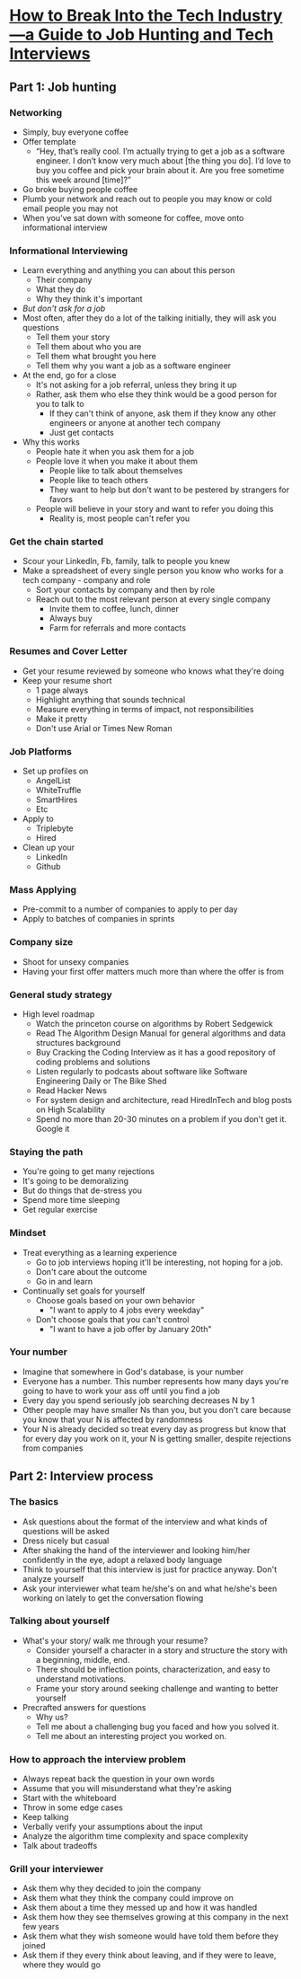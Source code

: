 # [How to Break Into the Tech Industry—a Guide to Job Hunting and Tech Interviews](https://haseebq.com/how-to-break-into-tech-job-hunting-and-interviews/)

## Part 1: Job hunting

### Networking

- Simply, buy everyone coffee
- Offer template
    - “Hey, that’s really cool. I’m actually trying to get a job as a software engineer. I don’t know very much about [the thing you do]. I’d love to buy you coffee and pick your brain about it. Are you free sometime this week around [time]?”
- Go broke buying people coffee
- Plumb your network and reach out to people you may know or cold email people you may not
- When you've sat down with someone for coffee, move onto informational interview

### Informational Interviewing

- Learn everything and anything you can about this person
    - Their company
    - What they do
    - Why they think it's important
- *But don't ask for a job*
- Most often, after they do a lot of the talking initially, they will ask you questions
    - Tell them your story
    - Tell them about who you are
    - Tell them what brought you here
    - Tell them why you want a job as a software engineer
- At the end, go for a close
    - It's not asking for a job referral, unless they bring it up
    - Rather, ask them who else they think would be a good person for you to talk to
        - If they can't think of anyone, ask them if they know any other engineers or anyone at another tech company
        - Just get contacts
- Why this works
    - People hate it when you ask them for a job
    - People love it when you make it about them
        - People like to talk about themselves
        - People like to teach others
        - They want to help but don't want to be pestered by strangers for favors
    - People will believe in your story and want to refer you doing this
        - Reality is, most people can't refer you

### Get the chain started

- Scour your LinkedIn, Fb, family, talk to people you knew
- Make a spreadsheet of every single person you know who works for a tech company - company and role
    - Sort your contacts by company and then by role
    - Reach out to the most relevant person at every single company
        - Invite them to coffee, lunch, dinner
        - Always buy
        - Farm for referrals and more contacts

### Resumes and Cover Letter

- Get your resume reviewed by someone who knows what they're doing
- Keep your resume short
    - 1 page always
    - Highlight anything that sounds technical
    - Measure everything in terms of impact, not responsibilities
    - Make it pretty
    - Don't use Arial or Times New Roman

### Job Platforms

- Set up profiles on
    - AngelList
    - WhiteTruffle
    - SmartHires
    - Etc
- Apply to
    - Triplebyte
    - Hired
- Clean up your
    - LinkedIn
    - Github

### Mass Applying

- Pre-commit to a number of companies to apply to per day
- Apply to batches of companies in sprints

### Company size

- Shoot for unsexy companies
- Having your first offer matters much more than where the offer is from

### General study strategy

- High level roadmap
    - Watch the princeton course on algorithms by Robert Sedgewick
    - Read The Algorithm Design Manual for general algorithms and data structures background
    - Buy Cracking the Coding Interview as it has a good repository of coding problems and solutions
    - Listen regularly to podcasts about software like Software Engineering Daily or The Bike Shed
    - Read Hacker News
    - For system design and architecture, read HiredInTech and blog posts on High Scalability
    - Spend no more than 20-30 minutes on a problem if you don't get it. Google it

### Staying the path

- You're going to get many rejections
- It's going to be demoralizing
- But do things that de-stress you
- Spend more time sleeping
- Get regular exercise

### Mindset

- Treat everything as a learning experience
    - Go to job interviews hoping it'll be interesting, not hoping for a job.
    - Don't care about the outcome
    - Go in and learn
- Continually set goals for yourself
    - Choose goals based on your own behavior
        - "I want to apply to 4 jobs every weekday"
    - Don't choose goals that you can't control
        - "I want to have a job offer by January 20th"

### Your number

- Imagine that somewhere in God's database, is your number
- Everyone has a number. This number represents how many days you're going to have to work your ass off until you find a job
- Every day you spend seriously job searching decreases N by 1
- Other people may have smaller Ns than you, but you don't care because you know that your N is affected by randomness
- Your N is already decided so treat every day as progress but know that for every day you work on it, your N is getting smaller, despite rejections from companies

## Part 2: Interview process

### The basics

- Ask questions about the format of the interview and what kinds of questions will be asked
- Dress nicely but casual
- After shaking the hand of the interviewer and looking him/her confidently in the eye, adopt a relaxed body language
- Think to yourself that this interview is just for practice anyway. Don't analyze yourself
- Ask your interviewer what team he/she's on and what he/she's been working on lately to get the conversation flowing

### Talking about yourself

- What's your story/ walk me through your resume?
    - Consider yourself a character in a story and structure the story with a beginning, middle, end.
    - There should be inflection points, characterization, and easy to understand motivations.
    - Frame your story around seeking challenge and wanting to better yourself
- Precrafted answers for questions
    - Why us?
    - Tell me about a challenging bug you faced and how you solved it.
    - Tell me about an interesting project you worked on.

### How to approach the interview problem

- Always repeat back the question in your own words
- Assume that you will misunderstand what they're asking
- Start with the whiteboard
- Throw in some edge cases
- Keep talking
- Verbally verify your assumptions about the input
- Analyze the algorithm time complexity and space complexity
- Talk about tradeoffs

### Grill your interviewer

- Ask them why they decided to join the company
- Ask them what they think the company could improve on
- Ask them about a time they messed up and how it was handled
- Ask them how they see themselves growing at this company in the next few years
- Ask them what they wish someone would have told them before they joined
- Ask them if they every think about leaving, and if they were to leave, where they would go
